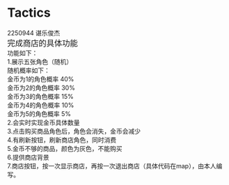 # Tactics
2250944 谌乐俊杰<br/>
<font size="4">完成商店的具体功能</font>  
功能如下：  
1.展示五张角色（随机）  
随机概率如下：  
金币为1的角色概率 40%  
金币为2的角色概率 30%  
金币为3的角色概率 15%  
金币为4的角色概率 10%  
金币为5的角色概率 5%  
2.会实时实现金币具体数量  
3.点击购买商品角色后，角色会消失，金币会减少  
4.有刷新按钮，刷新商店角色，同时消费  
5.金币不够的商品，颜色为灰色，不能购买  
6.提供商店背景  
7.商店按钮，按一次显示商店，再按一次退出商店（具体代码在map），由本人编写。  
